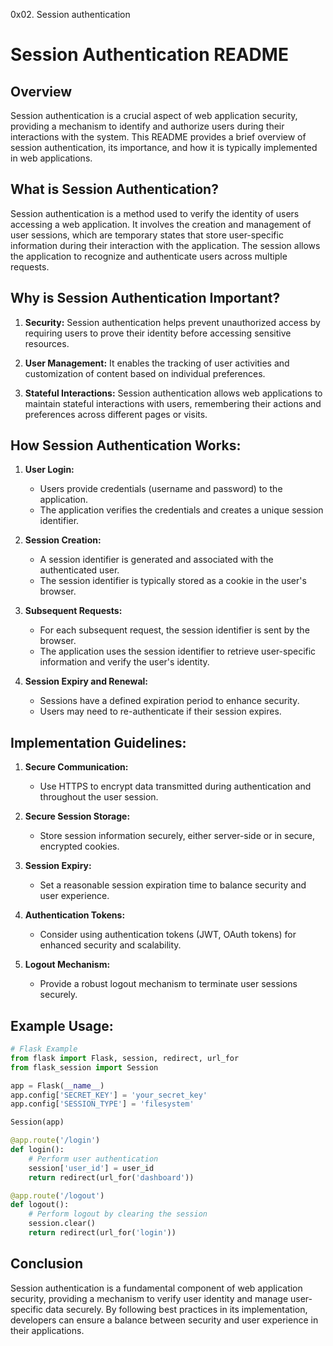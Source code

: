0x02. Session authentication


# Session Authentication README

## Overview

Session authentication is a crucial aspect of web application security, providing a mechanism to identify and authorize users during their interactions with the system. This README provides a brief overview of session authentication, its importance, and how it is typically implemented in web applications.

## What is Session Authentication?

Session authentication is a method used to verify the identity of users accessing a web application. It involves the creation and management of user sessions, which are temporary states that store user-specific information during their interaction with the application. The session allows the application to recognize and authenticate users across multiple requests.

## Why is Session Authentication Important?

1. **Security:** Session authentication helps prevent unauthorized access by requiring users to prove their identity before accessing sensitive resources.

2. **User Management:** It enables the tracking of user activities and customization of content based on individual preferences.

3. **Stateful Interactions:** Session authentication allows web applications to maintain stateful interactions with users, remembering their actions and preferences across different pages or visits.

## How Session Authentication Works:

1. **User Login:**
   - Users provide credentials (username and password) to the application.
   - The application verifies the credentials and creates a unique session identifier.

2. **Session Creation:**
   - A session identifier is generated and associated with the authenticated user.
   - The session identifier is typically stored as a cookie in the user's browser.

3. **Subsequent Requests:**
   - For each subsequent request, the session identifier is sent by the browser.
   - The application uses the session identifier to retrieve user-specific information and verify the user's identity.

4. **Session Expiry and Renewal:**
   - Sessions have a defined expiration period to enhance security.
   - Users may need to re-authenticate if their session expires.

## Implementation Guidelines:

1. **Secure Communication:**
   - Use HTTPS to encrypt data transmitted during authentication and throughout the user session.

2. **Secure Session Storage:**
   - Store session information securely, either server-side or in secure, encrypted cookies.

3. **Session Expiry:**
   - Set a reasonable session expiration time to balance security and user experience.

4. **Authentication Tokens:**
   - Consider using authentication tokens (JWT, OAuth tokens) for enhanced security and scalability.

5. **Logout Mechanism:**
   - Provide a robust logout mechanism to terminate user sessions securely.

## Example Usage:

```python
# Flask Example
from flask import Flask, session, redirect, url_for
from flask_session import Session

app = Flask(__name__)
app.config['SECRET_KEY'] = 'your_secret_key'
app.config['SESSION_TYPE'] = 'filesystem'

Session(app)

@app.route('/login')
def login():
    # Perform user authentication
    session['user_id'] = user_id
    return redirect(url_for('dashboard'))

@app.route('/logout')
def logout():
    # Perform logout by clearing the session
    session.clear()
    return redirect(url_for('login'))
```

## Conclusion

Session authentication is a fundamental component of web application security, providing a mechanism to verify user identity and manage user-specific data securely. By following best practices in its implementation, developers can ensure a balance between security and user experience in their applications.